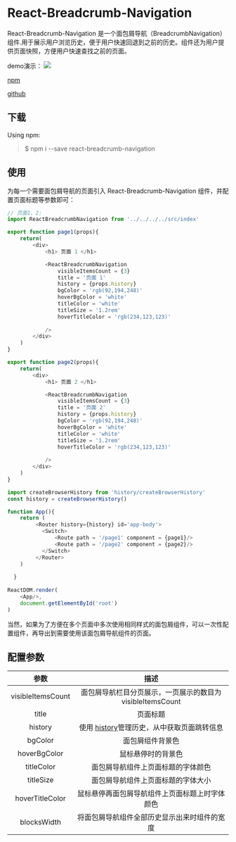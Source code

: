 # React-Breadcrumb-Navigation

React-Breadcrumb-Navigation 是一个面包屑导航（BreadcrumbNavigation）组件.用于展示用户浏览历史，便于用户快速回退到之前的历史。组件还为用户提供页面快照，方便用户快速查找之前的页面。

demo演示：
![](./Pics/breadcrumbdemo.gif)

[npm](https://www.npmjs.com/package/react-breadcrumb-navigation)

[github](https://github.com/qumuchegi/React-Breadcrumb-Navigation-)

## 下载

Using npm:
> $ npm i --save react-breadcrumb-navigation 

## 使用

为每一个需要面包屑导航的页面引入 React-Breadcrumb-Navigation 组件，并配置页面标题等参数即可：

```js
// 页面1、2:
import ReactBreadcrumbNavigation from '../../../../src/index'

export function page1(props){
    return(
        <div>
            <h1> 页面 1 </h1>

            <ReactBreadcrumbNavigation 
                visibleItemsCount = {3}
                title = '页面 1' 
                history = {props.history} 
                bgColor = 'rgb(92,194,248)'
                hoverBgColor = 'white'
                titleColor = 'white'
                titleSize = '1.2rem'
                hoverTitleColor = 'rgb(234,123,123)'
                 
            />
        </div>
    )
}

export function page2(props){
    return(
        <div>
            <h1> 页面 2 </h1>

            <ReactBreadcrumbNavigation 
                visibleItemsCount = {3}
                title = '页面 2' 
                history = {props.history} 
                bgColor = 'rgb(92,194,248)'
                hoverBgColor = 'white'
                titleColor = 'white'
                titleSize = '1.2rem'
                hoverTitleColor = 'rgb(234,123,123)'
                 
            />
        </div>
    )
}


```

```js
import createBrowserHistory from 'history/createBrowserHistory'
const history = createBrowserHistory()

function App(){
    return (
         <Router history={history} id='app-body'>
           <Switch>
               <Route path = '/page1' component = {page1}/>
               <Route path = '/page2' component = {page2}/>
           </Switch>
         </Router>
    )
 
  }
  
ReactDOM.render(
    <App/>,
    document.getElementById('root')
)

```
当然，如果为了方便在多个页面中多次使用相同样式的面包屑组件，可以一次性配置组件，再导出到需要使用该面包屑导航组件的页面。

## 配置参数

参数 | 描述
:-: | :-:
visibleItemsCount | 面包屑导航栏目分页展示，一页展示的数目为 visibleItemsCount
title | 页面标题
history | 使用 [history](https://www.npmjs.com/package/history)管理历史，从中获取页面跳转信息
bgColor | 面包屑组件背景色
hoverBgColor | 鼠标悬停时的背景色
titleColor | 面包屑导航组件上页面标题的字体颜色
titleSize | 面包屑导航组件上页面标题的字体大小
hoverTitleColor | 鼠标悬停再面包屑导航组件上页面标题上时字体颜色
blocksWidth | 将面包屑导航组件全部历史显示出来时组件的宽度

